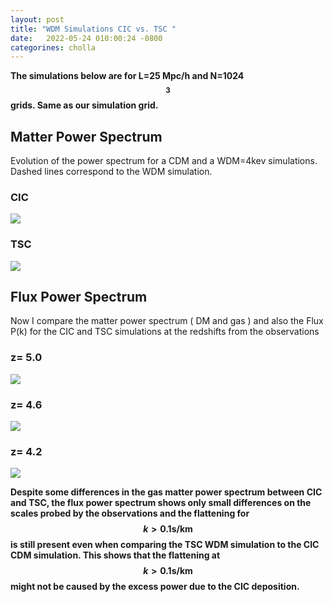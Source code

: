```yaml
---
layout: post
title: "WDM Simulations CIC vs. TSC "
date:   2022-05-24 010:00:24 -0800
categorines: cholla
---
```



**The simulations below are for L=25 Mpc/h and N=1024$$^3$$ grids. Same as our simulation grid.**

## Matter Power Spectrum

Evolution of the power spectrum for a CDM and a WDM=4kev simulations. Dashed lines correspond to the WDM simulation.

### CIC

<img src="{{ site.url }}assets/images/wdm_pk_tsc/ps_cic.png">

### TSC

<img src="{{ site.url }}assets/images/wdm_pk_tsc/ps_tsc.png">
   
## Flux Power Spectrum

Now I compare the matter power spectrum ( DM and gas ) and also the Flux P(k) for the CIC and TSC simulations at the redshifts 
from the observations


### z= 5.0   
<img src="{{ site.url }}assets/images/wdm_pk_tsc/flux_ps_0.png">


### z= 4.6   
<img src="{{ site.url }}assets/images/wdm_pk_tsc/flux_ps_1.png">


### z= 4.2   
<img src="{{ site.url }}assets/images/wdm_pk_tsc/flux_ps_2.png">


**Despite some differences in the gas matter power spectrum between CIC and TSC, the flux power spectrum shows only small differences on the scales probed by the observations and the flattening for $$k>0.1 \mathrm{s / km}$$ is still present even when comparing the TSC WDM simulation to the CIC CDM simulation. This shows that the flattening at $$k>0.1 \mathrm{s / km}$$ might not be caused by the excess power due to the CIC deposition.**
   